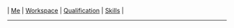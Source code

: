 | [Me](Me.html) | [Workspace](About/Workspace.md) | [Qualification](Qualification.md) | [Skills](Skills.md) |

__________________________________________________________________________________________________________________

